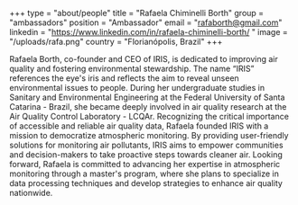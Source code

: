 +++
type = "about/people"
title = "Rafaela Chiminelli Borth"
group = "ambassadors"
position = "Ambassador"
email = "rafaborth@gmail.com"
linkedin = "https://www.linkedin.com/in/rafaela-chiminelli-borth/ "
image = "/uploads/rafa.png"
country = "Florianópolis, Brazil"
+++
<!--StartFragment-->

Rafaela Borth, co-founder and CEO of IRIS, is dedicated to improving air quality and fostering environmental stewardship. The name “IRIS” references the eye's iris and reflects the aim to reveal unseen environmental issues to people. During her undergraduate studies in Sanitary and Environmental Engineering at the Federal University of Santa Catarina - Brazil, she became deeply involved in air quality research at the Air Quality Control Laboratory - LCQAr. Recognizing the critical importance of accessible and reliable air quality data, Rafaela founded IRIS with a mission to democratize atmospheric monitoring. By providing user-friendly solutions for monitoring air pollutants, IRIS aims to empower communities and decision-makers to take proactive steps towards cleaner air. Looking forward, Rafaela is committed to advancing her expertise in atmospheric monitoring through a master's program, where she plans to specialize in data processing techniques and develop strategies to enhance air quality nationwide.

<!--EndFragment-->
